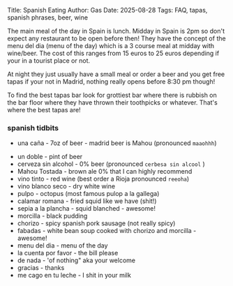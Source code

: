 Title: Spanish Eating
Author: Gas
Date: 2025-08-28
Tags: FAQ, tapas, spanish phrases, beer, wine

The main meal of the day in Spain is lunch. Midday in Spain is 2pm so
don't expect any restaurant to be open before then! They have the concept
of the menu del dia (menu of the day) which is a 3 course meal at
midday with wine/beer. The cost of this ranges from 15 euros to 25
euros depending if your in a tourist place or not.

At night they just usually have a small meal or order a beer and you get free tapas if
your not in Madrid, nothing really opens before 8:30 pm though!

To find the best tapas bar look for grottiest bar where there is rubbish on the bar floor where
they have thrown their toothpicks or whatever. That's where the best
tapas are!

### spanish tidbits
- una caña - 7oz of beer - madrid beer is Mahou (pronounced `maaohhh`)
<!-- end-of-preview -->
- un doble - pint of beer
- cerveza sin alcohol - 0% beer (pronounced `cerbesa sin alcool` )
- Mahou Tostada - brown ale 0% that I can highly recommend
- vino tinto - red wine (best order a Rioja pronounced `reeoha`)
- vino blanco seco  - dry white wine
- pulpo  - octopus (most famous pulop a la gallega)
- calamar romana - fried squid like we have (shit!)
- sepia a la plancha - squid blanched - awesome!
- morcilla - black pudding
- chorizo - spicy spanish pork sausage (not really spicy)
- fabadas - white bean soup cooked with chorizo and morcilla - awesome!
- menu del dia - menu of the day
- la cuenta por favor - the bill please
- de nada - 'of nothing" aka your welcome
- gracias - thanks
- me cago en tu leche - I shit in your milk
